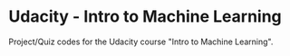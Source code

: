 Udacity - Intro to Machine Learning
===================================

Project/Quiz codes for the Udacity course "Intro to Machine Learning".
